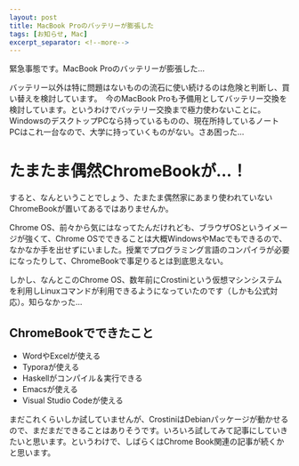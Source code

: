 ```yaml
---
layout: post
title: MacBook Proのバッテリーが膨張した
tags: [お知らせ, Mac]
excerpt_separator: <!--more-->
---
```


緊急事態です。MacBook Proのバッテリーが膨張した…  

バッテリー以外は特に問題はないものの流石に使い続けるのは危険と判断し、買い替えを検討しています。　今のMacBook Proも予備用としてバッテリー交換を検討しています。というわけでバッテリー交換まで極力使わないことに。WindowsのデスクトップPCなら持っているものの、現在所持しているノートPCはこれ一台なので、大学に持っていくものがない。さあ困った…

<!--more-->

# たまたま偶然ChromeBookが…！

すると、なんということでしょう、たまたま偶然家にあまり使われていないChromeBookが置いてあるではありませんか。  

Chrome OS、前々から気にはなってたんだけれども、ブラウザOSというイメージが強くて、Chrome OSでできることは大概WindowsやMacでもできるので、なかなか手を出せずにいました。授業でプログラミング言語のコンパイラが必要になったりして、ChromeBookで事足りるとは到底思えない。  

しかし、なんとこのChrome OS、数年前にCrostiniという仮想マシンシステムを利用しLinuxコマンドが利用できるようになっていたのです（しかも公式対応）。知らなかった…  

## ChromeBookでできたこと

- WordやExcelが使える
- Typoraが使える
- Haskellがコンパイル＆実行できる
- Emacsが使える
- Visual Studio Codeが使える    
  

まだこれくらいしか試していませんが、CrostiniはDebianパッケージが動かせるので、まだまだできることはありそうです。いろいろ試してみて記事にしていきたいと思います。というわけで、しばらくはChrome Book関連の記事が続くかと思います。
